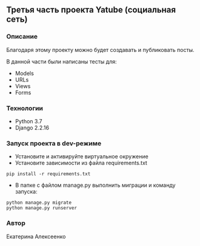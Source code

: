 ## Третья часть проекта Yatube (социальная сеть)

### Описание
Благодаря этому проекту можно будет создавать и публиковать посты.

В данной части были написаны тесты для:
- Models
- URLs
- Views
- Forms

### Технологии
- Python 3.7
- Django 2.2.16

### Запуск проекта в dev-режиме
- Установите и активируйте виртуальное окружение
- Установите зависимости из файла requirements.txt
```
pip install -r requirements.txt
``` 
- В папке с файлом manage.py выполнить миграции и команду запуска:
```
python manage.py migrate
python manage.py runserver
```
### Автор
Екатерина Алексеенко
